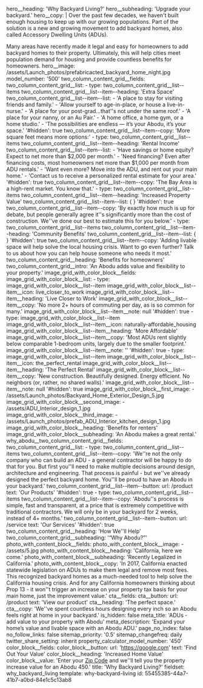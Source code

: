 hero__heading: 'Why Backyard Living?'
hero__subheading: 'Upgrade your backyard.'
hero__copy: |
  Over the past few decades, we haven't built enough housing to keep up with our growing populations. Part of the solution is a new and growing movement to add backyard homes, also called Accessory Dwelling Units (ADUs).
  
  Many areas have recently made it legal and easy for homeowners to add backyard homes to their property. Ultimately, this will help cities meet population demand for housing and provide countless benefits for homeowners.
hero__image: /assets/Launch_photos/prefabricacted_backyard_home_night.jpg
model_number: '500'
two_column_content_grid__fields:
  two_column_content_grid__list:
    -
      type: two_column_content_grid__list--items
      two_column_content_grid__list--item--heading: 'Extra Space'
      two_column_content_grid__list--item--list:
        - 'A place to stay for visiting friends and family.'
        - 'Allow yourself to age-in-place, or house a live-in-nurse.'
        - 'A place for your post-grad...that''s not under the same roof.'
        - 'A place for your nanny, or an Au Pair.'
        - 'A home office, a home gym, or a home studio.'
        - 'The possibilities are endless — it’s your Abodu, it’s your space.'
      '#hidden': true
      two_column_content_grid__list--item--copy: 'More square feet means more options:'
    -
      type: two_column_content_grid__list--items
      two_column_content_grid__list--item--heading: 'Rental Income'
      two_column_content_grid__list--item--list:
        - 'Have savings or home equity? Expect to net more than $2,000 per month.'
        - 'Need financing? Even after financing costs, most homeowners net more than $1,000 per month from ADU rentals.'
        - 'Want even more? Move into the ADU, and rent out your main home.'
        - 'Contact us to receive a personalized rental estimate for your area.'
      '#hidden': true
      two_column_content_grid__list--item--copy: 'The Bay Area is a high-rent market. You know that.'
    -
      type: two_column_content_grid__list--items
      two_column_content_grid__list--item--heading: 'Increased Property Value'
      two_column_content_grid__list--item--list: {  }
      '#hidden': true
      two_column_content_grid__list--item--copy: 'By exactly how much is up for debate, but people generally agree it''s significantly more than the cost of construction. We''ve done our best to estimate this for you below.'
    -
      type: two_column_content_grid__list--items
      two_column_content_grid__list--item--heading: 'Community Benefits'
      two_column_content_grid__list--item--list: {  }
      '#hidden': true
      two_column_content_grid__list--item--copy: 'Adding livable space will help solve the local housing crisis. Want to go even further? Talk to us about how you can help house someone who needs it most.'
  two_column_content_grid__heading: 'Benefits for homeowners'
  two_column_content_grid__intro: 'An Abodu adds value and flexibility to your property.'
image_grid_with_color_block__fields:
  image_grid_with_color_block__list:
    -
      type: image_grid_with_color_block__list--item
      image_grid_with_color_block__list--item__icon: live_closer_to_work
      image_grid_with_color_block__list--item__heading: 'Live Closer to Work'
      image_grid_with_color_block__list--item__copy: 'No more 2+ hours of commuting per day, as is so common for many.'
      image_grid_with_color_block__list--item__note: null
      '#hidden': true
    -
      type: image_grid_with_color_block__list--item
      image_grid_with_color_block__list--item__icon: naturally-affordable_housing
      image_grid_with_color_block__list--item__heading: 'More Affordable'
      image_grid_with_color_block__list--item__copy: 'Most ADUs rent slightly below comparable 1-bedroom units, largely due to the smaller footprint.'
      image_grid_with_color_block__list--item__note: ''
      '#hidden': true
    -
      type: image_grid_with_color_block__list--item
      image_grid_with_color_block__list--item__icon: the_perfect_rental
      image_grid_with_color_block__list--item__heading: 'The Perfect Rental'
      image_grid_with_color_block__list--item__copy: 'New construction. Beautifully designed. Energy efficient. No neighbors (or, rather, no shared walls).'
      image_grid_with_color_block__list--item__note: null
      '#hidden': true
  image_grid_with_color_block__first_image:
    - /assets/Launch_photos/Backyard_Home_Exterior_Design_5.jpg
  image_grid_with_color_block__second_image:
    - /assets/ADU_Interior_design_1.jpg
  image_grid_with_color_block__third_image:
    - /assets/Launch_photos/prefab_ADU_Interior_kitchen_design_1.jpg
  image_grid_with_color_block__heading: 'Benefits for renters'
  image_grid_with_color_block__subheading: 'An Abodu makes a great rental.'
why_abodu__two_column_content_grid__fields:
  two_column_content_grid__list:
    -
      type: two_column_content_grid__list--items
      two_column_content_grid__list--item--copy: 'We''re not the only company who can build an ADU - a general contractor will be happy to do that for you. But first you''ll need to make multiple decisions around design, architecture and engineering. That process is painful - but we''ve already designed the perfect backyard home. You''ll be proud to have an Abodu in your backyard.'
      two_column_content_grid__list--item--button:
        url: /product
        text: 'Our Products'
      '#hidden': true
    -
      type: two_column_content_grid__list--items
      two_column_content_grid__list--item--copy: 'Abodu''s process is simple, fast and transparent, at a price that is extremely competitive with traditional contractors. We will only be in your backyard for 2 weeks, instead of 4+ months.'
      two_column_content_grid__list--item--button:
        url: /service
        text: 'Our Services'
      '#hidden': true
  two_column_content_grid__heading: 'How We''ll Help'
  two_column_content_grid__subheading: '“Why Abodu?”'
photo_with_content_block__fields:
  photo_with_content_block__image:
    - /assets/5.jpg
  photo_with_content_block__heading: 'California, here we come.'
  photo_with_content_block__subheading: 'Recently Legalized in California.'
  photo_with_content_block__copy: 'In 2017, California enacted statewide legislation on ADUs to make them legal and remove most fees. This recognized backyard homes as a much-needed tool to help solve the California housing crisis. And for any California homeowners thinking about Prop 13 - it won''t trigger an increase on your property tax basis for your main home, just the improvement value.'
cta__fields:
  cta__button:
    url: /product
    text: 'View our product'
  cta__heading: 'The perfect space.'
  cta__copy: 'We''ve spent countless hours designing every inch so an Abodu feels right at home in your backyard.'
is_hidden: false
meta_title: 'ADUs  - add value to your property with Abodu'
meta_description: 'Expand your home’s value and livable space with an Abodu ADU.'
page_no_index: false
no_follow_links: false
sitemap_priority: '0.5'
sitemap_changefreq: daily
twitter_share_setting: inherit
property_calculator_model_number: '450'
color_block__fields:
  color_block__button:
    url: 'https://google.com'
    text: 'Find Out Your Value'
  color_block__heading: 'Increased Home Value'
  color_block__value: 'Enter your <a href="">Zip Code</a> and we''ll tell you the property increase value for an Abodu 450.'
title: 'Why Backyard Living?'
fieldset: why_backyard_living
template: why-backyard-living
id: 55455385-44a7-41b7-a0bd-84e1c5c13ab8
